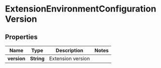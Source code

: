

# ExtensionEnvironmentConfigurationVersion


## Properties

| Name | Type | Description | Notes |
|------------ | ------------- | ------------- | -------------|
|**version** | **String** | Extension version |  |



